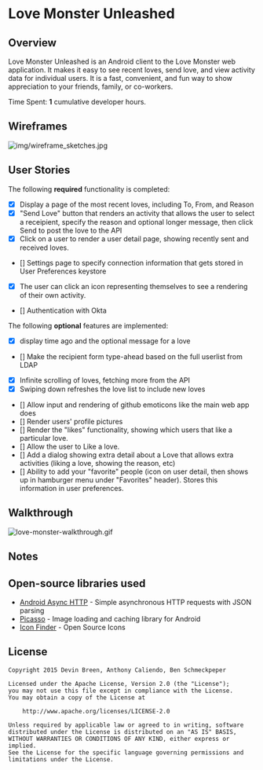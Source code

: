 # Love Monster Unleashed

## Overview

Love Monster Unleashed is an Android client to the Love Monster web
application. It makes it easy to see recent loves, send love, and view
activity data for individual users. It is a fast, convenient, and fun
way to show appreciation to your friends, family, or co-workers.

Time Spent: **1** cumulative developer hours.

## Wireframes

![img/wireframe_sketches.jpg](img/wireframe_sketches.jpg)

## User Stories

The following **required** functionality is completed:

* [x] Display a page of the most recent loves, including To, From, and Reason
* [x] "Send Love" button that renders an activity that allows the user to
  select a receipient, specify the reason and optional longer message, then
  click Send to post the love to the API
* [x] Click on a user to render a user detail page, showing recently sent
  and received loves.
* [] Settings page to specify connection information that gets stored in
  User Preferences keystore
* [x] The user can click an icon representing themselves to see a
  rendering of their own activity.
* [] Authentication with Okta

The following **optional** features are implemented:
* [x] display time ago and the optional message for a love
* [] Make the recipient form type-ahead based on the full userlist from LDAP
* [x] Infinite scrolling of loves, fetching more from the API
* [x] Swiping down refreshes the love list to include new loves
* [] Allow input and rendering of github emoticons like the main web app does
* [] Render users' profile pictures
* [] Render the "likes" functionality, showing which users that like a particular love.
* [] Allow the user to Like a love.
* [] Add a dialog showing extra detail about a Love that allows extra activities (liking a love, showing the reason, etc)
* [] Ability to add your "favorite" people (icon on user detail, then shows up in hamburger menu under "Favorites" header). Stores this information in user preferences.

## Walkthrough

![love-monster-walkthrough.gif](love-monster-walkthrough.gif)

## Notes

## Open-source libraries used

- [Android Async HTTP](https://github.com/loopj/android-async-http) - Simple asynchronous HTTP requests with JSON parsing
- [Picasso](http://square.github.io/picasso/) - Image loading and caching library for Android
- [Icon Finder](https://www.iconfinder.com/icons/285645/user_icon) - Open Source Icons

## License

    Copyright 2015 Devin Breen, Anthony Caliendo, Ben Schmeckpeper

    Licensed under the Apache License, Version 2.0 (the "License");
    you may not use this file except in compliance with the License.
    You may obtain a copy of the License at

        http://www.apache.org/licenses/LICENSE-2.0

    Unless required by applicable law or agreed to in writing, software
    distributed under the License is distributed on an "AS IS" BASIS,
    WITHOUT WARRANTIES OR CONDITIONS OF ANY KIND, either express or implied.
    See the License for the specific language governing permissions and
    limitations under the License.
